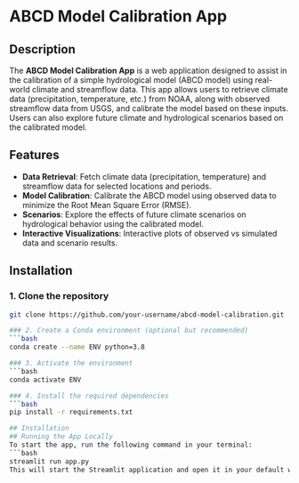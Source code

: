 # ABCD Model Calibration App

## Description
The **ABCD Model Calibration App** is a web application designed to assist in the calibration of a simple hydrological model (ABCD model) using real-world climate and streamflow data. This app allows users to retrieve climate data (precipitation, temperature, etc.) from NOAA, along with observed streamflow data from USGS, and calibrate the model based on these inputs. Users can also explore future climate and hydrological scenarios based on the calibrated model.

## Features
- **Data Retrieval**: Fetch climate data (precipitation, temperature) and streamflow data for selected locations and periods.
- **Model Calibration**: Calibrate the ABCD model using observed data to minimize the Root Mean Square Error (RMSE).
- **Scenarios**: Explore the effects of future climate scenarios on hydrological behavior using the calibrated model.
- **Interactive Visualizations**: Interactive plots of observed vs simulated data and scenario results.

## Installation

### 1. Clone the repository
```bash
git clone https://github.com/your-username/abcd-model-calibration.git

### 2. Create a Conda environment (optional but recommended)
```bash
conda create --name ENV python=3.8

### 3. Activate the environment
```bash
conda activate ENV

### 4. Install the required dependencies
```bash
pip install -r requirements.txt

## Installation
## Running the App Locally
To start the app, run the following command in your terminal:
```bash
streamlit run app.py
This will start the Streamlit application and open it in your default web browser.
